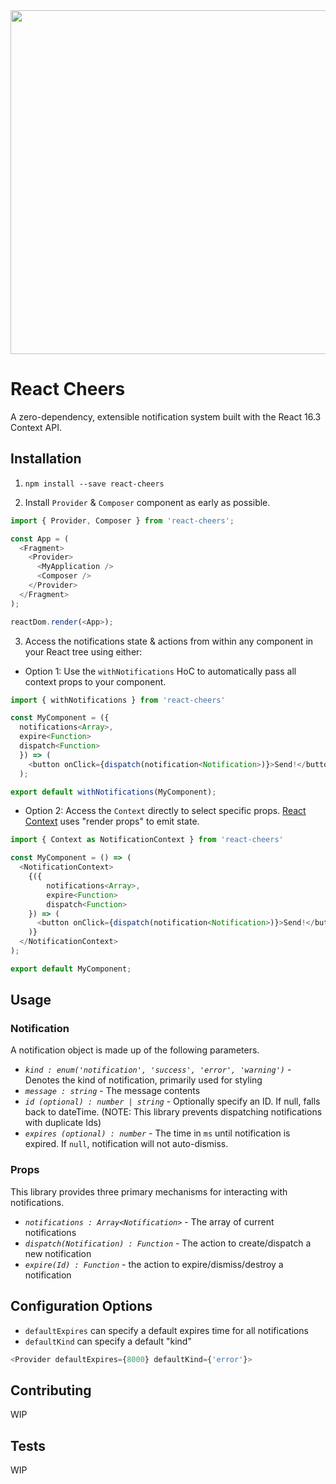 <img src="https://raw.githubusercontent.com/kylecesmat/react-cheers/master/cheers.gif" width=550>

# React Cheers

A zero-dependency, extensible notification system built with the React 16.3 Context API.

## Installation

1.  `npm install --save react-cheers`

2.  Install `Provider` & `Composer` component as early as possible.

```js
import { Provider, Composer } from 'react-cheers';

const App = (
  <Fragment>
    <Provider>
      <MyApplication />
      <Composer />
    </Provider>
  </Fragment>
);

reactDom.render(<App>);
```

3.  Access the notifications state & actions from within any component in your React tree using either:

* Option 1: Use the `withNotifications` HoC to automatically pass all context props to your component.

```js
import { withNotifications } from 'react-cheers'

const MyComponent = ({
  notifications<Array>,
  expire<Function>
  dispatch<Function>
  }) => (
    <button onClick={dispatch(notification<Notification>)}>Send!</button>
  );

export default withNotifications(MyComponent);
```

* Option 2: Access the `Context` directly to select specific props. [React Context](https://reactjs.org/docs/context.html) uses "render props" to emit state.

```js
import { Context as NotificationContext } from 'react-cheers'

const MyComponent = () => (
  <NotificationContext>
    {({
        notifications<Array>,
        expire<Function>
        dispatch<Function>
    }) => (
      <button onClick={dispatch(notification<Notification>)}>Send!</button>
    )}
  </NotificationContext>
);

export default MyComponent;
```

## Usage

### Notification

A notification object is made up of the following parameters.

* _`kind : enum('notification', 'success', 'error', 'warning')`_ - Denotes the kind of notification, primarily used for styling
* _`message : string`_ - The message contents
* _`id (optional) : number | string`_ - Optionally specify an ID. If null, falls back to dateTime. (NOTE: This library prevents dispatching notifications with duplicate Ids)
* _`expires (optional) : number`_ - The time in `ms` until notification is expired. If `null`, notification will not auto-dismiss.

### Props

This library provides three primary mechanisms for interacting with notifications.

* _`notifications : Array<Notification>`_ - The array of current notifications
* _`dispatch(Notification) : Function`_ - The action to create/dispatch a new notification
* _`expire(Id) : Function`_ - the action to expire/dismiss/destroy a notification

## Configuration Options

* `defaultExpires` can specify a default expires time for all notifications
* `defaultKind` can specify a default "kind"

```js
<Provider defaultExpires={8000} defaultKind={'error'}>
```

## Contributing

WIP

## Tests

WIP
